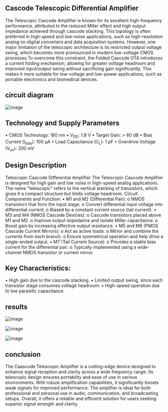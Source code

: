 ## Cascode Telescopic Differential Amplifier 

The Telescopic Cascode Amplifier is known for its excellent high-frequency performance, attributed to the reduced Miller effect and high output impedance achieved through cascode stacking.
This topology is often preferred in high-speed and low-noise applications, such as high-resolution analog-to-digital converters and data acquisition systems. However, 
one major limitation of the telescopic architecture is its restricted output voltage swing, which becomes more pronounced in modern low-voltage CMOS processes.To overcome this constraint, 
the Folded Cascode OTA introduces a current folding mechanism, allowing for greater voltage headroom and improved input/output swing without sacrificing gain significantly.
This makes it more suitable for low-voltage and low-power applications, such as portable electronics and biomedical devices.

## circuit diagram

![image](https://github.com/user-attachments/assets/80bd4599-f23f-4377-a913-eefac31e4342)

## Technology and Supply Parameters
•	CMOS Technology: 180 nm
•	V<sub>DD</sub>: 1.8 V
•	Target Gain: > 60 dB
•	Bias Current (I<sub>bias</sub>): 100 µA
•	Load Capacitance (C<sub>L</sub>): 1 pF
•	Overdrive Voltage (V<sub>ov</sub>): 200 mV
## Design Description
Telescopic Cascode Differential Amplifier
The Telescopic Cascode Amplifier is designed for high gain and low noise in high-speed analog applications. The name "telescopic" refers to the vertical stacking of transistors, which gives it a compact structure but limits voltage headroom.
Circuit Components and Function:
•	M1 and M2 (Differential Pair):
o	NMOS transistors that form the input stage.
o	Convert differential input voltage into differential current.
o	Biased by a constant current source (tail current).
•	M3 and M4 (NMOS Cascode Devices):
o	Cascode transistors placed above M1 and M2.
o	Improve output impedance and isolate Miller capacitance.
o	Boost gain by increasing effective output resistance.
•	M5 and M6 (PMOS Cascode Current Mirrors):
o	Act as active loads.
o	Mirror and combine the currents from each branch.
o	Ensure symmetrical operation and help drive a single-ended output.
•	M7 (Tail Current Source):
o	Provides a stable bias current for the differential pair.
o	Typically implemented using a wide-channel NMOS transistor or current mirror.
## Key Characteristics:
•  High gain due to the cascode stacking.
•  Limited output swing, since each transistor stage consumes voltage headroom.
•  High-speed operation due to low parasitic capacitance.
## results

![image](https://github.com/user-attachments/assets/ab283d80-b64b-4624-b781-4b573a8d60d8)


![image](https://github.com/user-attachments/assets/bee4ae5b-147d-49e0-ae9a-b501af1f1d3a)


![image](https://github.com/user-attachments/assets/2f249b57-8a98-412d-a0ac-1dc552697a0b)
## conclusion

The Caascode Telescopic Amplifier is a cutting-edge device designed to enhance signal reception and clarity across a wide frequency range. 
Its telescopic design ensures portability and ease of use in various environments. With robust amplification capabilities,
it significantly boosts weak signals for improved performance. The amplifier is ideal for both professional and personal use in audio, communication, and broadcasting setups.
Overall, it offers a reliable and efficient solution for users seeking superior signal strength and clarity.


